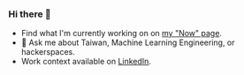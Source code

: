 ### Hi there 👋


- Find what I'm currently working on on [my "Now" page](https://gergely.imreh.net/now/).
- 💬 Ask me about Taiwan, Machine Learning Engineering, or hackerspaces.
- Work context available on [LinkedIn](https://www.linkedin.com/in/gergelyimreh/).

<!--
**imrehg/imrehg** is a ✨ _special_ ✨ repository because its `README.md` (this file) appears on your GitHub profile.

Here are some ideas to get you started:

- 🔭 I’m currently working on ...
- 🌱 I’m currently learning ...
- 👯 I’m looking to collaborate on ...
- 🤔 I’m looking for help with ...
- 💬 Ask me about ...
- 📫 How to reach me: ...
- 😄 Pronouns: ...
- ⚡ Fun fact: ...
-->
